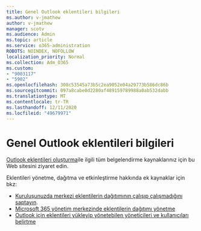 ```yaml
---
title: Genel Outlook eklentileri bilgileri
ms.author: v-jmathew
author: v-jmathew
manager: scotv
ms.audience: Admin
ms.topic: article
ms.service: o365-administration
ROBOTS: NOINDEX, NOFOLLOW
localization_priority: Normal
ms.collection: Adm_O365
ms.custom:
- "9003117"
- "5902"
ms.openlocfilehash: 308c53545a73b5c2ea9052e04a29773b586dc86b
ms.sourcegitcommit: 097a8cabe0d2280af489159789988a0ab532dabb
ms.translationtype: MT
ms.contentlocale: tr-TR
ms.lasthandoff: 12/11/2020
ms.locfileid: "49679971"
---
```

# <a name="general-outlook-add-ins-information"></a>Genel Outlook eklentileri bilgileri

[Outlook eklentileri oluşturma](https://docs.microsoft.com/office/dev/add-ins/outlook/)ile ilgili tüm belgelendirme kaynaklarınız için bu Web sitesini ziyaret edin.

Eklentileri yönetme, dağıtma ve etkinleştirme hakkında ek kaynaklar için bkz:

- [Kuruluşunuzda merkezi eklentilerin dağıtımının çalışıp çalışmadığını saptayın](https://docs.microsoft.com/microsoft-365/admin/manage/centralized-deployment-of-add-ins).
- [Microsoft 365 yönetim merkezinde eklentilerin dağıtımı yönetme](https://docs.microsoft.com/microsoft-365/admin/manage/manage-deployment-of-add-ins)
- [Outlook için eklentileri yükleyip yönetebilen yöneticileri ve kullanıcıları belirtme](https://docs.microsoft.com/exchange/clients-and-mobile-in-exchange-online/add-ins-for-outlook/specify-who-can-install-and-manage-add-ins)
